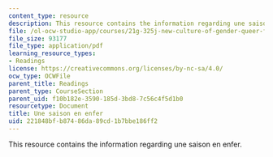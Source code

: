 ```yaml
---
content_type: resource
description: This resource contains the information regarding une saison en enfer.
file: /ol-ocw-studio-app/courses/21g-325j-new-culture-of-gender-queer-france-fall-2011/221848bfb87486da89cd1b7bbe186ff2_MIT21G_325JF11_Rimbaud.pdf
file_size: 93177
file_type: application/pdf
learning_resource_types:
- Readings
license: https://creativecommons.org/licenses/by-nc-sa/4.0/
ocw_type: OCWFile
parent_title: Readings
parent_type: CourseSection
parent_uid: f10b182e-3590-185d-3bd8-7c56c4f5d1b0
resourcetype: Document
title: Une saison en enfer
uid: 221848bf-b874-86da-89cd-1b7bbe186ff2
---
```

This resource contains the information regarding une saison en enfer.